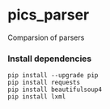 # pics_parser
Сomparsion of parsers
### Install dependencies
```shell
pip install --upgrade pip
pip install requests 
pip install beautifulsoup4
pip install lxml
```
